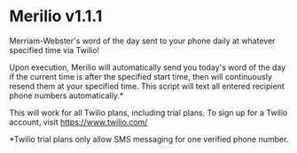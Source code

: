 # Merilio v1.1.1
Merriam-Webster's word of the day sent to your phone daily at whatever specified time via Twilio!

Upon execution, Merilio will automatically send you today's word of the day if the current time is after the specified start time, then will continuously resend them at your specified time. This script will text all entered recipient phone numbers automatically.*

This will work for all Twilio plans, including trial plans. To sign up for a Twilio account, visit https://www.twilio.com/

*Twilio trial plans only allow SMS messaging for one verified phone number.
